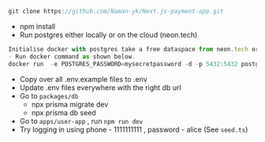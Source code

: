 

```jsx
git clone https://github.com/Naman-yk/Next.js-payment-app.git
```

- npm install
- Run postgres either locally or on the cloud (neon.tech)

```jsx
Initialise docker with postgres take a free dataspace from neon.tech or aiven.io.
- Run docker command as shown below.
docker run  -e POSTGRES_PASSWORD=mysecretpassword -d -p 5432:5432 postgres
```

- Copy over all .env.example files to .env
- Update .env files everywhere with the right db url
- Go to `packages/db`
    - npx prisma migrate dev
    - npx prisma db seed
- Go to `apps/user-app` , run `npm run dev`
- Try logging in using phone - 1111111111 , password - alice (See `seed.ts`)
